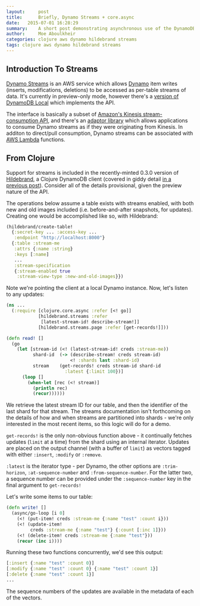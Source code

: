 ```yaml
---
layout:     post
title:      Briefly, Dynamo Streams + core.async
date:   2015-07-01 16:28:29
summary:    A short post demonstrating asynchronous use of the DynamoDB Streams API preview from Clojure.
author:     Moe Aboulkheir
categories: clojure aws dynamo hildebrand streams
tags: clojure aws dynamo hildebrand streams
---
```


## Introduction To Streams

[Dynamo
Streams](http://docs.aws.amazon.com/amazondynamodb/latest/developerguide/Streams.html)
is an AWS service which allows [Dynamo](http://aws.amazon.com/dynamodb) item
writes (inserts, modifications, deletions) to be accessed as per-table streams
of data.  It's currently in preview-only mode, however there's a [version of
DynamoDB
Local](http://docs.aws.amazon.com/amazondynamodb/latest/developerguide/Streams.html)
which implements the API.

The interface is basically a subset of [Amazon's Kinesis stream-consumption
API](http://aws.amazon.com/kinesis/), and there's an [adaptor
library](http://dynamodb-preview.s3-website-us-west-2.amazonaws.com/docs/streams-dg/Streams.KCLAdapter.Walkthrough.html)
which allows applications to consume Dynamo streams as if they were originating
from Kinesis.  In additon to direct/pull consumption, Dynamo streams can be
associated with [AWS Lambda](http://aws.amazon.com/documentation/lambda/)
functions.

## From Clojure

Support for streams is included in the recently-minted 0.3.0 version of
[Hildebrand](https://github.com/nervous-systems/hildebrand), a Clojure DynamoDB
client (covered in giddy detail [in a previous
post](/clojure/aws/dynamo/hildebrand/2015/06/01/hildebrand/)).  Consider all of
the details provisional, given the preview nature of the API.

The operations below assume a table exists with streams enabled, with both new
and old images included (i.e. before-and-after snapshots, for updates).
Creating one would be accomplished like so, with Hildebrand:

```clojure
(hildebrand/create-table!
  {:secret-key ... :access-key ...
   :endpoint "http://localhost:8000"}
  {:table :stream-me
   :attrs {:name :string}
   :keys [:name]
   ...
   :stream-specification
   {:stream-enabled true
    :stream-view-type :new-and-old-images}})
```

Note we're pointing the client at a local Dynamo instance.  Now, let's listen to any updates:

```clojure
(ns ...
  (:require [clojure.core.async :refer [<! go]]
            [hildebrand.streams :refer
             [latest-stream-id! describe-stream!]]
            [hildebrand.streams.page :refer [get-records!]]))

(defn read! []
  (go
    (let [stream-id (<! (latest-stream-id! creds :stream-me))
          shard-id  (-> (describe-stream! creds stream-id)
                        <! :shards last :shard-id)
          stream    (get-records! creds stream-id shard-id
                      :latest {:limit 100})]
      (loop []
        (when-let [rec (<! stream)]
          (println rec)
          (recur))))))
```

We retrieve the latest stream ID for our table, and then the identifier of the
last shard for that stream.  The streams documentation isn't forthcoming on the
details of how and when streams are partitioned into shards - we're only
interested in the most recent items, so this logic will do for a demo.

`get-records!` is the only non-obvious function above - it continually fetches
updates (`limit` at a time) from the shard using an internal iterator.  Updates
are placed on the output channel (with a buffer of `limit`) as vectors tagged
with either `:insert`, `:modify` or `:remove`.

`:latest` is the iterator type - per Dynamo, the other options are
`:trim-horizon`, `:at-sequence-number` and `:from-sequence-number`.  For the
latter two, a sequence number can be provided under the `:sequence-number` key
in the final argument to `get-records!`

Let's write some items to our table:

```clojure
(defn write! []
  (async/go-loop [i 0]
    (<! (put-item! creds :stream-me {:name "test" :count i}))
    (<! (update-item!
         creds :stream-me {:name "test"} {:count [:inc 1]}))
    (<! (delete-item! creds :stream-me {:name "test"}))
    (recur (inc i))))
```

Running these two functions concurrently, we'd see this output:

```clojure
[:insert {:name "test" :count 0}]
[:modify {:name "test" :count 0} {:name "test" :count 1}]
[:delete {:name "test" :count 1}]
...
```

The sequence numbers of the updates are available in the metadata of each of the
vectors.


